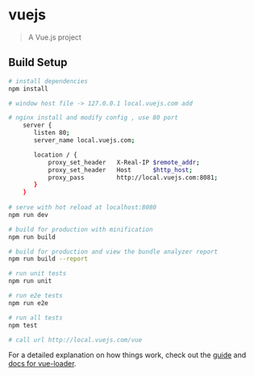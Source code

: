 # vuejs

> A Vue.js project

## Build Setup

``` bash
# install dependencies
npm install

# window host file -> 127.0.0.1 local.vuejs.com add

# nginx install and modify config , use 80 port
	server {
	   listen 80;
	   server_name local.vuejs.com;

	   location / {
	       proxy_set_header   X-Real-IP $remote_addr;
	       proxy_set_header   Host      $http_host;
	       proxy_pass         http://local.vuejs.com:8081;
	   }
	}      
      
# serve with hot reload at localhost:8080
npm run dev

# build for production with minification
npm run build

# build for production and view the bundle analyzer report
npm run build --report

# run unit tests
npm run unit

# run e2e tests
npm run e2e

# run all tests
npm test

# call url http://local.vuejs.com/vue

```

For a detailed explanation on how things work, check out the [guide](http://vuejs-templates.github.io/webpack/) and [docs for vue-loader](http://vuejs.github.io/vue-loader).
